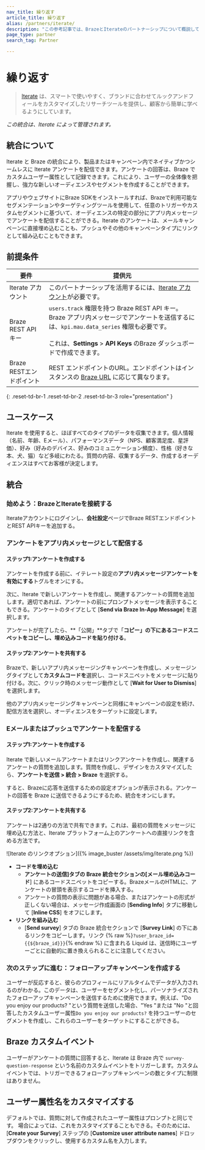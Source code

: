 ```yaml
---
nav_title: 繰り返す
article_title: 繰り返す
alias: /partners/iterate/
description: "この参考記事では、BrazeとIterateのパートナーシップについて概説しており、アンケートを利用して顧客データを充実させ、さらなる洞察を加えることができる。"
page_type: partner
search_tag: Partner

---
```


# 繰り返す

> [Iterate](https://iteratehq.com) は、スマートで使いやすく、ブランドに合わせてルックアンドフィールをカスタマイズしたリサーチツールを提供し、顧客から簡単に学べるようにしています。

_この統合は、Iterate によって管理されます。_

## 統合について

Iterate と Braze の統合により、製品またはキャンペーン内でネイティブかつシームレスに Iterate アンケートを配信できます。アンケートの回答は、Braze でカスタムユーザー属性として記録できます。これにより、ユーザーの全体像を把握し、強力な新しいオーディエンスやセグメントを作成することができます。

アプリやウェブサイトにBraze SDKをインストールすれば、Brazeで利用可能なセグメンテーションやターゲティングツールを使用して、任意のトリガーやカスタムセグメントに基づいて、オーディエンスの特定の部分にアプリ内メッセージでアンケートを配信することができる。Iterate のアンケートは、メールキャンペーンに直接埋め込むことも、プッシュやその他のキャンペーンタイプにリンクとして組み込むこともできます。

## 前提条件

| 要件 | 提供元 |
|---|---|
|Iterate アカウント | このパートナーシップを活用するには、[Iterate アカウント](https://iteratehq.com)が必要です。 |
| Braze REST API キー | `users.track` 権限を持つ Braze REST API キー。Braze アプリ内メッセージでアンケートを送信するには、`kpi.mau.data_series` 権限も必要です。<br><br> これは、**Settings** > **API Keys** のBraze ダッシュボードで作成できます。|
| Braze RESTエンドポイント  | REST エンドポイントのURL。エンドポイントはインスタンスの [Braze URL]({{site.baseurl}}/api/basics/#endpoints) に応じて異なります。 |
{: .reset-td-br-1 .reset-td-br-2 .reset-td-br-3 role="presentation" }

## ユースケース

Iterate を使用すると、ほぼすべてのタイプのデータを収集できます。個人情報（名前、年齢、Eメール）、パフォーマンスデータ（NPS、顧客満足度、星評価）、好み（好みのデバイス、好みのコミュニケーション頻度）、性格（好きな本、犬、猫）など多岐にわたる。質問の内容、収集するデータ、作成するオーディエンスはすべてお客様が決定します。

## 統合

### 始めよう：BrazeとIterateを接続する

Iterateアカウントにログインし、**会社設定**ページでBraze RESTエンドポイントとREST APIキーを追加する。

### アンケートをアプリ内メッセージとして配信する

#### ステップ1:アンケートを作成する

アンケートを作成する前に、イテレート設定の**アプリ内メッセージアンケートを有効にする**トグルをオンにする。

次に、Iterate で新しいアンケートを作成し、関連するアンケートの質問を追加します。適切であれば、アンケートの前にプロンプトメッセージを表示することもできる。アンケートのタイプとして [**Send via Braze In-App Message**] を選択します。

アンケートが完了したら、**「公開」**タブで「**コピー」の下にあるコードスニペットをコピーし、埋め込みコードを貼り付ける**。

#### ステップ2:アンケートを共有する

Brazeで、新しいアプリ内メッセージングキャンペーンを作成し、メッセージングタイプとして**カスタムコードを**選択し、コードスニペットをメッセージに貼り付ける。次に、クリック時のメッセージ動作として [**Wait for User to Dismiss**] を選択します。

他のアプリ内メッセージングキャンペーンと同様にキャンペーンの設定を続け、配信方法を選択し、オーディエンスをターゲットに設定します。

### Eメールまたはプッシュでアンケートを配信する

#### ステップ1:アンケートを作成する

Iterate で新しいメールアンケートまたはリンクアンケートを作成し、関連するアンケートの質問を追加します。質問を作成し、デザインをカスタマイズしたら、**アンケートを送信 > 統合 > Braze** を選択する。

すると、Brazeに応答を送信するための設定オプションが表示される。アンケートの回答を Braze に送信できるようにするため、統合をオンにします。 

#### ステップ2:アンケートを共有する

アンケートは2通りの方法で共有できます。これは、最初の質問をメッセージに埋め込む方法と、Iterate プラットフォーム上のアンケートへの直接リンクを含める方法です。

![Iterate のリンクオプション]({% image_buster /assets/img/iterate.png %})

- **コードを埋め込む**
  - **アンケートの送信]**タブの Braze 統合セクションの**[メール埋め込みコード**] にあるコードスニペットをコピーする。BrazeメールのHTMLに、アンケートの冒頭を表示するコードを挿入する。 
  - アンケートの質問の表示に問題がある場合、またはアンケートの形式が正しくない場合は、メッセージ作成画面の [**Sending Info**] タブに移動して [**Inline CSS**] をオフにします。
- **リンクを組み込む**
  - [**Send survey**] タブの Braze 統合セクションで [**Survey Link**] の下にあるリンクをコピーします。リンク {% raw %}`?user_braze_id={{${braze_id}}}`{% endraw %} に含まれる Liquid は、送信時にユーザーごとに自動的に置き換えられることに注意してください。

### 次のステップに進む：フォローアップキャンペーンを作成する

ユーザーが反応すると、彼らのプロフィールにリアルタイムでデータが入力されるのがわかる。このデータは、ユーザーをセグメント化し、パーソナライズされたフォローアップキャンペーンを送信するために使用できます。例えば、"Do you enjoy our products? "という質問を送信した場合、"Yes "または "No "と回答したカスタムユーザー属性`Do you enjoy our products?` を持つユーザーのセグメントを作成し、これらのユーザーをターゲットにすることができる。

## Braze カスタムイベント

ユーザーがアンケートの質問に回答すると、Iterate は Braze 内で `survey-question-response` という名前のカスタムイベントをトリガーします。カスタムイベントでは、トリガーできるフォローアップキャンペーンの数とタイプに制限はありません。

## ユーザー属性名をカスタマイズする

デフォルトでは、質問に対して作成されたユーザー属性はプロンプトと同じです。
場合によっては、これをカスタマイズすることもできる。そのためには、[**Create your Survey**] ステップの [**Customize user attribute names**] ドロップダウンをクリックし、使用するカスタム名を入力します。



